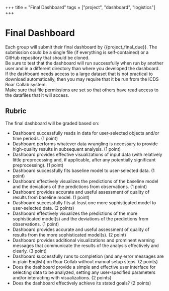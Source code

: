 +++
title = "Final Dashboard"
tags = ["project", "dashboard", "logistics"]
+++

# Final Dashboard

Each group will submit their final dashboard by {{project_final_due}}.
The submission could be a single file (if everything is self-contained) or a GitHub repository that should be cloned.  
Be sure to test that the dashboard will run successfully when run by another user and in a different directory than where you developed the dashboard.   
If the dashboard needs access to a large dataset that is not practical to download automatically, then you may require that it be run from the ICDS Roar Collab system.  
Make sure that file permissions are set so that others have read access to the datafiles that it will access.

## Rubric
The final dashboard will be graded based on:
- Dashboard successfully reads in data for user-selected objects and/or time periods.  (1 point)
- Dashboard performs whatever data wrangling is necessary to provide high-quality results in subsequent analysis. (1 point)   
- Dashboard provides effective visualizations of input data (with relatively little preprocessing and, if applicable, after any potentially significant preprocessing).  (1 point)
- Dashboard successfully fits baseline model to user-selected data.  (1 point)
- Dashboard effectively visualizes the predictions of the baseline model and the deviations of the predictions from observations. (1 point)  
- Dashboard provides accurate and useful assessment of quality of results from baseline model.  (1 point)
- Dashboard successfully fits at least one more sophisticated model to user-selected data. (2 points)
- Dashboard effectively visualizes the predictions of the more sophisticated model(s) and the deviations of the predictions from observations.  (1 point)  
- Dashboard provides accurate and useful assessment of quality of results from the more sophisticated model(s).  (2 point)  
- Dashboard provides additional visualizations and prominent warning messages that communicate the results of the analysis effectively and clearly.  (3 point)
- Dashboard successfully runs to completion (and any error messages are in plain English) on Roar Collab without manual setup steps. (2 points)
- Does the dashboard provide a simple and effective user interface for selecting data to be analyzed, setting any user-specified parameters and/or interacting with visualizations.  (2 points)  
- Does the dashboard effectively achieve its stated goals?  (2 points)

